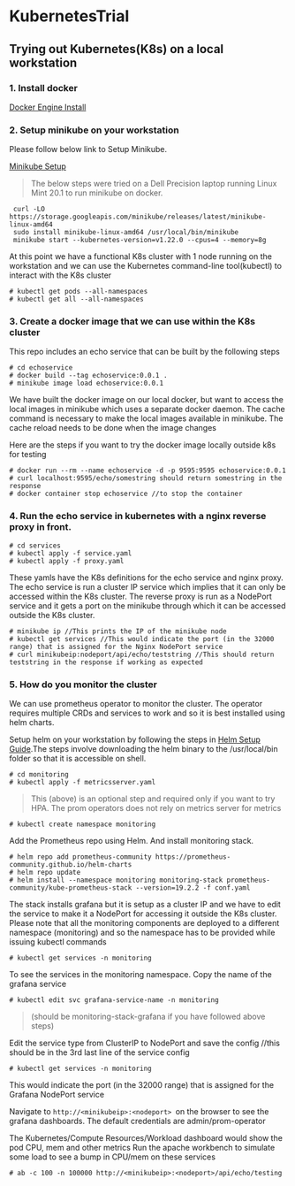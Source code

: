 # KubernetesTrial

## Trying out Kubernetes(K8s) on a local workstation

### 1. Install docker

[Docker Engine Install](https://docs.docker.com/engine/install/)


### 2. Setup minikube on your workstation

Please follow below link to Setup Minikube.

[Minikube Setup](https://minikube.sigs.k8s.io/docs/start/) 

> The below steps were tried on a Dell Precision laptop running Linux Mint 20.1 to run minikube on docker.
```
 curl -LO https://storage.googleapis.com/minikube/releases/latest/minikube-linux-amd64
 sudo install minikube-linux-amd64 /usr/local/bin/minikube
 minikube start --kubernetes-version=v1.22.0 --cpus=4 --memory=8g
```
At this point we have a functional K8s cluster with 1 node running on the workstation and we can use the Kubernetes command-line tool(kubectl) to interact with the K8s cluster

```
# kubectl get pods --all-namespaces
# kubectl get all --all-namespaces
```

### 3. Create a docker image that we can use within the K8s cluster

This repo includes an echo service that can be built by the following steps

```
# cd echoservice
# docker build --tag echoservice:0.0.1 .
# minikube image load echoservice:0.0.1
```

 We have built the docker image on our local docker, but want to access the local images in minikube which uses a separate docker daemon. The cache command is necessary to make the local images available in minikube. The cache reload needs to be done when the image changes

 Here are the steps if you want to try the docker image locally outside k8s for testing

```
# docker run --rm --name echoservice -d -p 9595:9595 echoservice:0.0.1
# curl localhost:9595/echo/somestring should return somestring in the response
# docker container stop echoservice //to stop the container
```

### 4. Run the echo service in kubernetes with a nginx reverse proxy in front.

```
# cd services
# kubectl apply -f service.yaml
# kubectl apply -f proxy.yaml
```
These yamls have the K8s definitions for the echo service and nginx proxy. The echo service is run a cluster IP service which implies that it can only be accessed within the K8s cluster. The reverse proxy is run as a NodePort service and it gets a port on the minikube through which it can be accessed outside the K8s cluster.

```
# minikube ip //This prints the IP of the minikube node
# kubectl get services //This would indicate the port (in the 32000 range) that is assigned for the Nginx NodePort service
# curl minikubeip:nodeport/api/echo/teststring //This should return teststring in the response if working as expected
```

### 5. How do you monitor the cluster
We can use prometheus operator to monitor the cluster. The operator requires multiple CRDs and services to work and so it is best installed using helm charts.

Setup helm on your workstation by following the steps in
[Helm Setup Guide](https://helm.sh/docs/intro/install/).The steps involve downloading the helm binary to the /usr/local/bin folder so that it is accessible on shell.

```
# cd monitoring
# kubectl apply -f metricsserver.yaml 
```
> This (above) is an optional step and required only if you want to try HPA. The prom operators does not rely on metrics server for metrics
```
# kubectl create namespace monitoring
```
Add the Prometheus repo using Helm. And install monitoring stack.
```
# helm repo add prometheus-community https://prometheus-community.github.io/helm-charts
# helm repo update
# helm install --namespace monitoring monitoring-stack prometheus-community/kube-prometheus-stack --version=19.2.2 -f conf.yaml
```

The stack installs grafana but it is setup as a cluster IP and we have to edit the service to make it a NodePort for accessing it outside the K8s cluster. Please note that all the monitoring components are deployed to a different namespace (monitoring) and so the namespace has to be provided while issuing kubectl commands

```
# kubectl get services -n monitoring 
```
To see the services in the monitoring namespace. Copy the name of the grafana service

```
# kubectl edit svc grafana-service-name -n monitoring 
```
> (should be monitoring-stack-grafana if you have followed above steps) 

Edit the service type from ClusterIP to NodePort and save the config  //this should be in the 3rd last line of the service config
```
# kubectl get services -n monitoring 
```
This would indicate the port (in the 32000 range) that is assigned for the Grafana NodePort service

Navigate to ```http://<minikubeip>:<nodeport> ```on the browser to see the grafana dashboards. The default credentials are admin/prom-operator

The Kubernetes/Compute Resources/Workload dashboard would show the pod CPU, mem and other metrics
Run the apache workbench to simulate some load to see a bump in CPU/mem on these services

```
# ab -c 100 -n 100000 http://<minikubeip>:<nodeport>/api/echo/testing

```